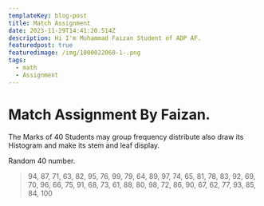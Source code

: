 ```yaml
---
templateKey: blog-post
title: Match Assignment
date: 2023-11-29T14:41:20.514Z
description: Hi I'm Muhammad Faizan Student of ADP AF.
featuredpost: true
featuredimage: /img/1000022068-1-.png
tags:
  - math
  - Assignment
---
```

# Match Assignment By Faizan.

The Marks of 40 Students may group frequency distribute also draw its Histogram and make its stem and leaf display.

R﻿andom 40 number.

> 94, 87, 71, 63, 82, 95, 76, 99, 79, 64, 89, 97, 74, 65, 81, 78, 83, 92, 69, 70, 96, 66, 75, 91, 68, 73, 61, 88, 80, 98, 72, 86, 90, 67, 62, 77, 93, 85, 84, 100